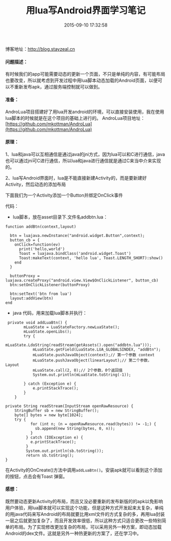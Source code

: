 ﻿---
title: 用lua写Android界面学习笔记
date: 2015-09-10 17:32:58
tags:
     - Android
     - Lua
---
博客地址：http://blog.stayzeal.cn

#### 问题描述：
有时候我们的app可能需要动态的更新一个页面，不只是单纯的内容，有可能布局也要改变，所以就考虑到开发过程中用lua脚本动态加载的Android页面，以便可以不重新发布apk，通过服务端控制就可以做到。
<!--more-->
#### 准备：
AndroLua项目搭建好了用lua开发android的环境，可以直接安装使用，我在使用lua脚本的时候就是在这个项目的基础上进行的。
AndroLua项目地址：[https://github.com/mkottman/AndroLua](https://github.com/mkottman/AndroLua)
#### 原理：

1、lua和java可以互相通信是通过java的jni方式，因为lua可以和C进行通信，java也可以通过jni可C进行通信，所以lua和java进行通信就是通过C来当中介来实现的。

2、lua写Android界面时，lua是不能直接新建Activity的，而是要新建好Activity，然后动态的添加布局

下面我们为一个Activity添加一个Button并绑定OnClick事件

代码：
- lua脚本，放在asset目录下.文件名addbtn.lua：

```
function addBtn(context,layout)

  btn = luajava.newInstance("android.widget.Button",context);
  button_cb = {
    onClick=function(ev)
      print('hello,world')
      Toast = luajava.bindClass('android.widget.Toast')
      Toast:makeText(context, 'hello lua', Toast.LENGTH_SHORT):show()
    end
  }

  buttonProxy = luajava.createProxy("android.view.View$OnClickListener", button_cb)
  btn:setOnClickListener(buttonProxy)

  btn:setText('btn from lua')
  layout:addView(btn)
end
```

- java 代码，用来加载lua脚本并执行：

```
 private void addLuaBtn() {
		mLuaState = LuaStateFactory.newLuaState();
		mLuaState.openLibs();
		try {
			mLuaState.LdoString(readStream(getAssets().open("addbtn.lua")));
			mLuaState.getField(LuaState.LUA_GLOBALSINDEX, "addBtn");
			mLuaState.pushJavaObject(context);// 第一个参数 context
			mLuaState.pushJavaObject(linearLayout);// 第二个参数， Layout
			mLuaState.call(2, 0);// 2个参数，0个返回值
			System.out.println(mLuaState.toString(-1));

		} catch (Exception e) {
			e.printStackTrace();
		}
	}

private String readStream(InputStream openRawResource) {
    StringBuffer sb = new StringBuffer();
    byte[] bytes = new byte[1024];
    try {
           for (int n; (n = openRawResource.read(bytes)) != -1;) {
             sb.append(new String(bytes, 0, n));
           }
         } catch (IOException e) {
           e.printStackTrace();
         }
         System.out.println(sb.toString());
         return sb.toString();
}
```

在Activity的OnCreate()方法中调用`addLuaBtn()`。安装apk就可以看到这个添加的按钮，点击会有Toast 弹窗。

#### 感想：
既然要动态更新Activity的布局，而且又没必要重新的发布新版的的apk以免影响用户体验，用lua脚本就可以实现这个功能，但是这种方式开发起来太复杂，单纯的用java代码来写Android的布局就要比用xml文件的方式复杂的多，再用lua封装一层之后就更加复杂了，而且开发效率很低，所以这种方式只适合更改一些特别简单的布局。为了实现修改更加复杂的布局，可以采用另外一种方案，即动态加载Android的dex文件。这就是另外一种热更新的方案了，还在学习中。
